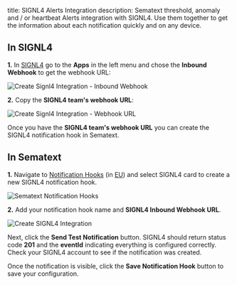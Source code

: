title: SIGNL4 Alerts Integration
description: Sematext threshold, anomaly and / or heartbeat Alerts integration with SIGNL4. Use them together to get the information about each notification quickly and on any device.

## In SIGNL4

**1.** In [SIGNL4](https://www.signl4.com/) go to the **Apps** in the left menu and chose the **Inbound Webhook** to get the webhook URL:

<img class="content-modal-image" alt="Create Signl4 Integration - Inbound Webhook" src="../../images/integrations/create-signl4-integration-inbound-webhook-min.png" title="Create Signl4 Integration - Inbound Webhook">

**2.** Copy the **SIGNL4 team's webhook URL**:

<img class="content-modal-image" alt="Create Signl4 Integration - Webhook URL" src="../../images/integrations/create-signl4-integration-webhook-url-min.png" title="Create Signl4 Integration - Webhook URL">

Once you have the **SIGNL4 team's webhook URL** you can create the SIGNL4 notification hook in Sematext.

## In Sematext

**1.** Navigate to [Notification Hooks](https://apps.sematext.com/ui/hooks/create) (in [EU](https://apps.eu.sematext.com/ui/hooks/create)) and select SIGNL4 card to create a new SIGNL4 notification hook.

![Sematext Notification Hooks](https://sematext.com/docs/images/integrations/sematext-notification-hooks.png  "Sematext Notification Hook")

**2.** Add your notification hook name and **SIGNL4 Inbound Webhook URL**.

<img class="content-modal-image" alt="Create SIGNL4 Integration" src="../../images/integrations/create-signl4-integration.png" title="Create SIGNL4 Integration">

Next, click the **Send Test Notification** button. SIGNL4 should return status code **201** and the **eventId** indicating everything is configured correctly. Check your SIGNL4 account to see if the notification was created. 

Once the notification is visible, click the **Save Notification Hook** button to save your configuration.
